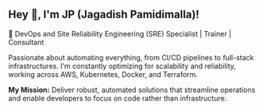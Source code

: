 ## Hey 👋, I'm JP (Jagadish Pamidimalla)!
🚀 DevOps and Site Reliability Engineering (SRE) Specialist | Trainer | Consultant

Passionate about automating everything, from CI/CD pipelines to full-stack infrastructures. I'm constantly optimizing for scalability and reliability, working across AWS, Kubernetes, Docker, and Terraform. 

**My Mission:** Deliver robust, automated solutions that streamline operations and enable developers to focus on code rather than infrastructure. 
